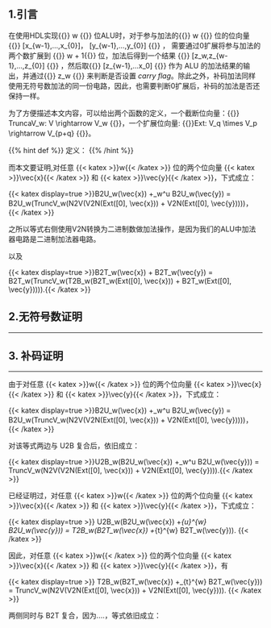 ## 1.引言

在使用HDL实现{{<katex>}} w {{</katex>}} 位ALU时，对于参与加法的{{<katex>}} w {{</katex>}} 位的位向量 {{<katex>}} [x_{w-1},...,x_{0}]， [y_{w-1},...,y_{0}] {{</katex>}} ， 需要通过0扩展将参与加法的两个数扩展到 {{<katex>}} w + 1{{</katex>}} 位，加法后得到一个结果 {{<katex>}} [z_w,z_{w-1},...,z_{0}] {{</katex>}} ，然后取{{<katex>}} [z_{w-1},...x_0] {{</katex>}} 作为 ALU 的加法结果的输出，并通过{{<katex>}} z_w {{</katex>}} 来判断是否设置 *carry flag*。除此之外，补码加法同样使用无符号数加法的同一份电路，因此，也需要判断0扩展后，补码的加法是否还保持一样。  

为了方便描述本文内容，可以给出两个函数的定义，一个截断位向量：{{<katex>}} TruncaV_w: V \rightarrow V_w {{</katex>}}，一个扩展位向量: {{<katex>}}Ext: V_q \times V_p \rightarrow V_{p+q} {{</katex>}}。

{{% hint def %}}
定义：
{{% /hint %}}

而本文要证明,对任意 {{< katex >}}w{{< /katex >}} 位的两个位向量 {{< katex >}}\vec{x}{{< /katex >}} 和 {{< katex >}}\vec{y}{{< /katex >}}，下式成立：

{{< katex  display=true >}}B2U_w(\vec{x}) +_w^u B2U_w(\vec{y}) = B2U_w(TruncV_w(N2V(V2N(Ext([0], \vec{x})) + V2N(Ext([0], \vec{y}))))，{{< /katex >}}

之所以等式右侧使用V2N转换为二进制数做加法操作，是因为我们的ALU中加法器电路是二进制加法器电路。

以及

{{< katex  display=true >}}B2T_w(\vec{x}) + B2T_w(\vec{y}) = B2T_w(TruncV_w(T2B_w(B2T_w(Ext([0], \vec{x})) + B2T_w(Ext([0], \vec{y})))).{{< /katex >}}

## 2.无符号数证明

---



## 3. 补码证明

---





由于对任意 {{< katex >}}w{{< /katex >}} 位的两个位向量 {{< katex >}}\vec{x}{{< /katex >}} 和 {{< katex >}}\vec{y}{{< /katex >}}，下式成立：

{{< katex  display=true >}}B2U_w(\vec{x}) +_w^u B2U_w(\vec{y}) = B2U_w(TruncV_w(N2V(V2N(Ext([0], \vec{x})) + V2N(Ext([0], \vec{y}))))，{{< /katex >}}

对该等式两边与 U2B 复合后，依旧成立：

{{< katex  display=true >}}U2B_w(B2U_w(\vec{x}) +_w^u B2U_w(\vec{y})) = TruncV_w(N2V(V2N(Ext([0], \vec{x})) + V2N(Ext([0], \vec{y}))).{{< /katex >}}

已经证明过，对任意 {{< katex >}}w{{< /katex >}} 位的两个位向量 {{< katex >}}\vec{x}{{< /katex >}} 和 {{< katex >}}\vec{y}{{< /katex >}}，下式成立：

{{< katex display=true >}}
U2B_w(B2U_w(\vec{x}) +_{u}^{w} B2U_w(\vec{y})) = T2B_w(B2T_w(\vec{x}) +_{t}^{w} B2T_w(\vec{y})).
{{< /katex >}}

因此，对任意 {{< katex >}}w{{< /katex >}} 位的两个位向量 {{< katex >}}\vec{x}{{< /katex >}} 和 {{< katex >}}\vec{y}{{< /katex >}}，有

{{< katex display=true >}}
 T2B_w(B2T_w(\vec{x}) +_{t}^{w} B2T_w(\vec{y})) =  TruncV_w(N2V(V2N(Ext([0], \vec{x})) + V2N(Ext([0], \vec{y}))).
{{< /katex >}}

两侧同时与 B2T 复合，因为....，等式依旧成立：
